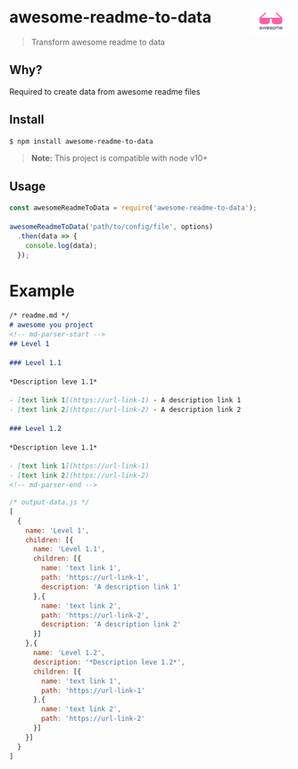 # <img valign="text-bottom" height="49" src="assets/logo.svg" align="right"> awesome-readme-to-data
> Transform awesome readme to data

## Why?
Required to create data from awesome readme files

## Install

```bash
$ npm install awesome-readme-to-data
```

> **Note:** This project is compatible with node v10+

## Usage

```js
const awesomeReadmeToData = require('awesome-readme-to-data');

awesomeReadmeToData('path/to/config/file', options)
  .then(data => {
    console.log(data);
  });
```

# Example

```md
/* readme.md */
# awesome you project
<!-- md-parser-start -->
## Level 1

### Level 1.1

*Description leve 1.1*

- [text link 1](https://url-link-1) - A description link 1
- [text link 2](https://url-link-2) - A description link 2

### Level 1.2

*Description leve 1.1*

- [text link 1](https://url-link-1)
- [text link 2](https://url-link-2)
<!-- md-parser-end -->
```

```js
/* output-data.js */
[
  {
    name: 'Level 1',
    children: [{
      name: 'Level 1.1',
      children: [{
        name: 'text link 1',
        path: 'https://url-link-1',
        description: 'A description link 1'
      },{
        name: 'text link 2',
        path: 'https://url-link-2',
        description: 'A description link 2'
      }]
    },{
      name: 'Level 1.2',
      description: '*Description leve 1.2*',
      children: [{
        name: 'text link 1',
        path: 'https://url-link-1'
      },{
        name: 'text link 2',
        path: 'https://url-link-2'
      }]
    }]
  }
]
```